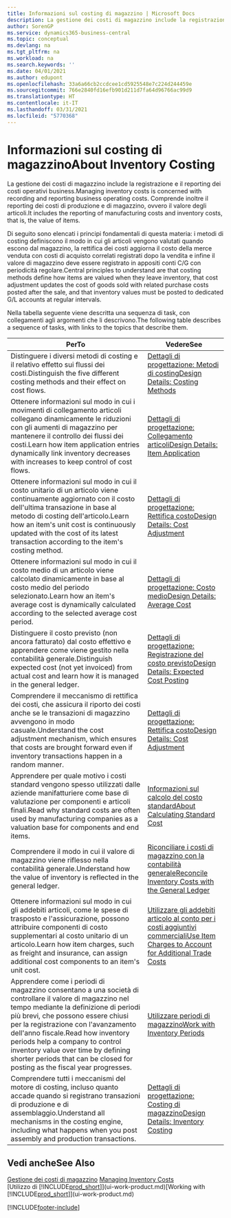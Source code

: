 ```yaml
---
title: Informazioni sul costing di magazzino | Microsoft Docs
description: La gestione dei costi di magazzino include la registrazione e il reporting dei costi operativi business. Comprende inoltre il reporting dei costi di produzione e di magazzino, ovvero il valore degli articoli.
author: SorenGP
ms.service: dynamics365-business-central
ms.topic: conceptual
ms.devlang: na
ms.tgt_pltfrm: na
ms.workload: na
ms.search.keywords: ''
ms.date: 04/01/2021
ms.author: edupont
ms.openlocfilehash: 33a6a66cb2ccdcee1cd5925548e7c224d244459e
ms.sourcegitcommit: 766e2840fd16efb901d211d7fa64d96766ac99d9
ms.translationtype: HT
ms.contentlocale: it-IT
ms.lasthandoff: 03/31/2021
ms.locfileid: "5770368"
---
```

# <a name="about-inventory-costing"></a><span data-ttu-id="50c87-104">Informazioni sul costing di magazzino</span><span class="sxs-lookup"><span data-stu-id="50c87-104">About Inventory Costing</span></span>
<span data-ttu-id="50c87-105">La gestione dei costi di magazzino include la registrazione e il reporting dei costi operativi business.</span><span class="sxs-lookup"><span data-stu-id="50c87-105">Managing inventory costs is concerned with recording and reporting business operating costs.</span></span> <span data-ttu-id="50c87-106">Comprende inoltre il reporting dei costi di produzione e di magazzino, ovvero il valore degli articoli.</span><span class="sxs-lookup"><span data-stu-id="50c87-106">It includes the reporting of manufacturing costs and inventory costs, that is, the value of items.</span></span>  

 <span data-ttu-id="50c87-107">Di seguito sono elencati i principi fondamentali di questa materia: i metodi di costing definiscono il modo in cui gli articoli vengono valutati quando escono dal magazzino, la rettifica dei costi aggiorna il costo della merce venduta con costi di acquisto correlati registrati dopo la vendita e infine il valore di magazzino deve essere registrato in appositi conti C/G con periodicità regolare.</span><span class="sxs-lookup"><span data-stu-id="50c87-107">Central principles to understand are that costing methods define how items are valued when they leave inventory, that cost adjustment updates the cost of goods sold with related purchase costs posted after the sale, and that inventory values must be posted to dedicated G/L accounts at regular intervals.</span></span>  

 <span data-ttu-id="50c87-108">Nella tabella seguente viene descritta una sequenza di task, con collegamenti agli argomenti che li descrivono.</span><span class="sxs-lookup"><span data-stu-id="50c87-108">The following table describes a sequence of tasks, with links to the topics that describe them.</span></span>   

|<span data-ttu-id="50c87-109">**Per**</span><span class="sxs-lookup"><span data-stu-id="50c87-109">**To**</span></span>|<span data-ttu-id="50c87-110">**Vedere**</span><span class="sxs-lookup"><span data-stu-id="50c87-110">**See**</span></span>|  
|------------|-------------|  
|<span data-ttu-id="50c87-111">Distinguere i diversi metodi di costing e il relativo effetto sui flussi dei costi.</span><span class="sxs-lookup"><span data-stu-id="50c87-111">Distinguish the five different costing methods and their effect on cost flows.</span></span>|[<span data-ttu-id="50c87-112">Dettagli di progettazione: Metodi di costing</span><span class="sxs-lookup"><span data-stu-id="50c87-112">Design Details: Costing Methods</span></span>](design-details-costing-methods.md)|  
|<span data-ttu-id="50c87-113">Ottenere informazioni sul modo in cui i movimenti di collegamento articoli collegano dinamicamente le riduzioni con gli aumenti di magazzino per mantenere il controllo dei flussi dei costi.</span><span class="sxs-lookup"><span data-stu-id="50c87-113">Learn how item application entries dynamically link inventory decreases with increases to keep control of cost flows.</span></span>|[<span data-ttu-id="50c87-114">Dettagli di progettazione: Collegamento articoli</span><span class="sxs-lookup"><span data-stu-id="50c87-114">Design Details: Item Application</span></span>](design-details-item-application.md)|  
|<span data-ttu-id="50c87-115">Ottenere informazioni sul modo in cui il costo unitario di un articolo viene continuamente aggiornato con il costo dell'ultima transazione in base al metodo di costing dell'articolo.</span><span class="sxs-lookup"><span data-stu-id="50c87-115">Learn how an item's unit cost is continuously updated with the cost of its latest transaction according to the item's costing method.</span></span>|[<span data-ttu-id="50c87-116">Dettagli di progettazione: Rettifica costo</span><span class="sxs-lookup"><span data-stu-id="50c87-116">Design Details: Cost Adjustment</span></span>](design-details-cost-adjustment.md)|  
|<span data-ttu-id="50c87-117">Ottenere informazioni sul modo in cui il costo medio di un articolo viene calcolato dinamicamente in base al costo medio del periodo selezionato.</span><span class="sxs-lookup"><span data-stu-id="50c87-117">Learn how an item's average cost is dynamically calculated according to the selected average cost period.</span></span>|[<span data-ttu-id="50c87-118">Dettagli di progettazione: Costo medio</span><span class="sxs-lookup"><span data-stu-id="50c87-118">Design Details: Average Cost</span></span>](design-details-average-cost.md)|  
|<span data-ttu-id="50c87-119">Distinguere il costo previsto (non ancora fatturato) dal costo effettivo e apprendere come viene gestito nella contabilità generale.</span><span class="sxs-lookup"><span data-stu-id="50c87-119">Distinguish expected cost (not yet invoiced) from actual cost and learn how it is managed in the general ledger.</span></span>|[<span data-ttu-id="50c87-120">Dettagli di progettazione: Registrazione del costo previsto</span><span class="sxs-lookup"><span data-stu-id="50c87-120">Design Details: Expected Cost Posting</span></span>](design-details-expected-cost-posting.md)|  
|<span data-ttu-id="50c87-121">Comprendere il meccanismo di rettifica dei costi, che assicura il riporto dei costi anche se le transazioni di magazzino avvengono in modo casuale.</span><span class="sxs-lookup"><span data-stu-id="50c87-121">Understand the cost adjustment mechanism, which ensures that costs are brought forward even if inventory transactions happen in a random manner.</span></span>|[<span data-ttu-id="50c87-122">Dettagli di progettazione: Rettifica costo</span><span class="sxs-lookup"><span data-stu-id="50c87-122">Design Details: Cost Adjustment</span></span>](design-details-cost-adjustment.md)|  
|<span data-ttu-id="50c87-123">Apprendere per quale motivo i costi standard vengono spesso utilizzati dalle aziende manifatturiere come base di valutazione per componenti e articoli finali.</span><span class="sxs-lookup"><span data-stu-id="50c87-123">Read why standard costs are often used by manufacturing companies as a valuation base for components and end items.</span></span>|[<span data-ttu-id="50c87-124">Informazioni sul calcolo del costo standard</span><span class="sxs-lookup"><span data-stu-id="50c87-124">About Calculating Standard Cost</span></span>](finance-about-calculating-standard-cost.md)|  
|<span data-ttu-id="50c87-125">Comprendere il modo in cui il valore di magazzino viene riflesso nella contabilità generale.</span><span class="sxs-lookup"><span data-stu-id="50c87-125">Understand how the value of inventory is reflected in the general ledger.</span></span>|[<span data-ttu-id="50c87-126">Riconciliare i costi di magazzino con la contabilità generale</span><span class="sxs-lookup"><span data-stu-id="50c87-126">Reconcile Inventory Costs with the General Ledger</span></span>](finance-how-to-post-inventory-costs-to-the-general-ledger.md)|  
|<span data-ttu-id="50c87-127">Ottenere informazioni sul modo in cui gli addebiti articoli, come le spese di trasposto e l'assicurazione, possono attribuire componenti di costo supplementari al costo unitario di un articolo.</span><span class="sxs-lookup"><span data-stu-id="50c87-127">Learn how item charges, such as freight and insurance, can assign additional cost components to an item's unit cost.</span></span>|[<span data-ttu-id="50c87-128">Utilizzare gli addebiti articolo al conto per i costi aggiuntivi commerciali</span><span class="sxs-lookup"><span data-stu-id="50c87-128">Use Item Charges to Account for Additional Trade Costs</span></span>](payables-how-assign-item-charges.md)|  
|<span data-ttu-id="50c87-129">Apprendere come i periodi di magazzino consentano a una società di controllare il valore di magazzino nel tempo mediante la definizione di periodi più brevi, che possono essere chiusi per la registrazione con l'avanzamento dell'anno fiscale.</span><span class="sxs-lookup"><span data-stu-id="50c87-129">Read how inventory periods help a company to control inventory value over time by defining shorter periods that can be closed for posting as the fiscal year progresses.</span></span>|[<span data-ttu-id="50c87-130">Utilizzare periodi di magazzino</span><span class="sxs-lookup"><span data-stu-id="50c87-130">Work with Inventory Periods</span></span>](finance-how-to-work-with-inventory-periods.md)|  
|<span data-ttu-id="50c87-131">Comprendere tutti i meccanismi del motore di costing, incluso quanto accade quando si registrano transazioni di produzione e di assemblaggio.</span><span class="sxs-lookup"><span data-stu-id="50c87-131">Understand all mechanisms in the costing engine, including what happens when you post assembly and production transactions.</span></span>|[<span data-ttu-id="50c87-132">Dettagli di progettazione: Costing di magazzino</span><span class="sxs-lookup"><span data-stu-id="50c87-132">Design Details: Inventory Costing</span></span>](design-details-inventory-costing.md)|  

## <a name="see-also"></a><span data-ttu-id="50c87-133">Vedi anche</span><span class="sxs-lookup"><span data-stu-id="50c87-133">See Also</span></span>
<span data-ttu-id="50c87-134">[Gestione dei costi di magazzino](finance-manage-inventory-costs.md)  </span><span class="sxs-lookup"><span data-stu-id="50c87-134">[Managing Inventory Costs](finance-manage-inventory-costs.md)  </span></span>  
<span data-ttu-id="50c87-135">[Utilizzo di [!INCLUDE[prod_short](includes/prod_short.md)]](ui-work-product.md)</span><span class="sxs-lookup"><span data-stu-id="50c87-135">[Working with [!INCLUDE[prod_short](includes/prod_short.md)]](ui-work-product.md)</span></span>


[!INCLUDE[footer-include](includes/footer-banner.md)]
